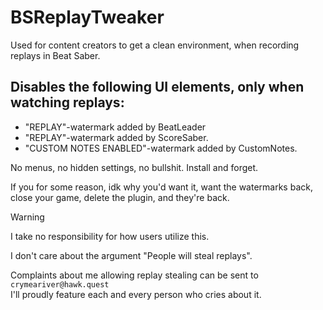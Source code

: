 # BSReplayTweaker
Used for content creators to get a clean environment, when recording replays in Beat Saber.

## Disables the following UI elements, only when watching replays:
- "REPLAY"-watermark added by BeatLeader
- "REPLAY"-watermark added by ScoreSaber.
- "CUSTOM NOTES ENABLED"-watermark added by CustomNotes.

No menus, no hidden settings, no bullshit. Install and forget.

If you for some reason, idk why you'd want it, want the watermarks back, close your game, delete the plugin, and they're back.

> [!WARNING]
> I take no responsibility for how users utilize this.
>    
> I don't care about the argument "People will steal replays".
>
> Complaints about me allowing replay stealing can be sent to `crymeariver@hawk.quest`  
> I'll proudly feature each and every person who cries about it.
